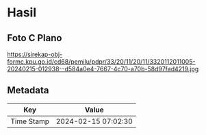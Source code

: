 # Hasil

## Foto C Plano

https://sirekap-obj-formc.kpu.go.id/cd68/pemilu/pdpr/33/20/11/20/11/3320112011005-20240215-012938--d584a0e4-7667-4c70-a70b-58d97fad4219.jpg


## Metadata

| Key        | Value               |
| ---------- | ------------------- |
| Time Stamp | 2024-02-15 07:02:30 |



